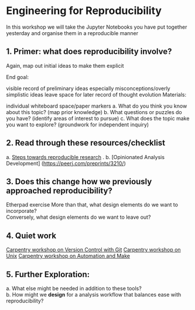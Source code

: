 # Engineering for Reproducibility

In this workshop we will take the Jupyter Notebooks you have put together yesterday and organise them in a reproducible manner

## 1. Primer: what does reproducibility involve? 

Again, map out initial ideas to make them explicit

End goal:

visible record of preliminary ideas especially misconceptions/overly simplistic ideas
leave space for later record of thought evolution
Materials:

individual whiteboard space/paper
markers
a. What do you think you know about this topic? (map prior knowledge) b. What questions or puzzles do you have? (identify areas of interest to pursue) c. What does the topic make you want to explore? (groundwork for independent inquiry)

## 2. Read through these resources/checklist

a. [Steps towards reproducible research](http://kbroman.org/steps2rr/) . 
b. [Opinionated Analysis Development] (https://peerj.com/preprints/3210/)

## 3. Does this change how we previously approached reproducibility?
Etherpad exercise
More than that, what design elements do we want to incorporate?  
Conversely, what design elements do we want to leave out?

## 4. Quiet work 

[Carpentry workshop on Version Control with Git](http://swcarpentry.github.io/git-novice/)
[Carpentry workshop on Unix](http://swcarpentry.github.io/git-novice/)
[Carpentry workshop on Automation and Make](http://swcarpentry.github.io/make-novice/)

## 5. Further Exploration: 

a. What else might be needed in addition to these tools?  
b. How might we **design** for a analysis workflow that balances ease with reproducibility? 
